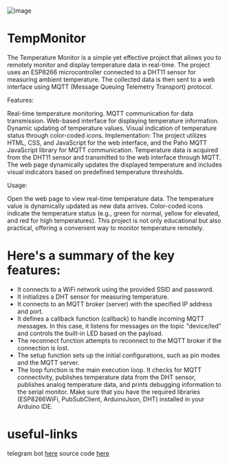 ![image](https://github.com/aminerochdi1/TempMonitor/assets/84997432/c680b233-c593-4596-a6be-91997ea9f8a3)


# TempMonitor

The Temperature Monitor is a simple yet effective project that allows you to remotely monitor and display temperature data in real-time. The project uses an ESP8266 microcontroller connected to a DHT11 sensor for measuring ambient temperature. The collected data is then sent to a web interface using MQTT (Message Queuing Telemetry Transport) protocol.

Features:

Real-time temperature monitoring.
MQTT communication for data transmission.
Web-based interface for displaying temperature information.
Dynamic updating of temperature values.
Visual indication of temperature status through color-coded icons.
Implementation:
The project utilizes HTML, CSS, and JavaScript for the web interface, and the Paho MQTT JavaScript library for MQTT communication. Temperature data is acquired from the DHT11 sensor and transmitted to the web interface through MQTT. The web page dynamically updates the displayed temperature and includes visual indicators based on predefined temperature thresholds.

Usage:

Open the web page to view real-time temperature data.
The temperature value is dynamically updated as new data arrives.
Color-coded icons indicate the temperature status (e.g., green for normal, yellow for elevated, and red for high temperatures).
This project is not only educational but also practical, offering a convenient way to monitor temperature remotely.

# Here's a summary of the key features:

- It connects to a WiFi network using the provided SSID and password.
- It initializes a DHT sensor for measuring temperature.
- It connects to an MQTT broker (server) with the specified IP address and port.
- It defines a callback function (callback) to handle incoming MQTT messages. In this case, it listens for messages on the topic "device/led" and controls the built-in LED based on the payload.
- The reconnect function attempts to reconnect to the MQTT broker if the connection is lost.
- The setup function sets up the initial configurations, such as pin modes and the MQTT server.
- The loop function is the main execution loop. It checks for MQTT connectivity, publishes temperature data from the DHT sensor, publishes analog temperature data, and prints debugging information to the serial monitor.
Make sure that you have the required libraries (ESP8266WiFi, PubSubClient, ArduinoJson, DHT) installed in your Arduino IDE.

# useful-links
telegram bot [here](https://t.me/TempNoitifierBot)
source code [here](https://github.com/aminerochdi1/TempMonitor/blob/master/build.html)
